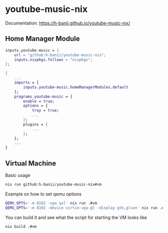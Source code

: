 # youtube-music-nix

Documentation: https://h-banii.github.io/youtube-music-nix/

## Home Manager Module

```nix
inputs.youtube-music = {
    url = "github:h-banii/youtube-music-nix";
    inputs.nixpkgs.follows = "nixpkgs";
};
```

```nix
{
    ...
    imports = [
        inputs.youtube-music.homeManagerModules.default
    ];
    programs.youtube-music = {
        enable = true;
        options = {
            tray = true;
            ...
        };
        plugins = {
            ...
        };
    };
    ...
}
```

## Virtual Machine

Basic usage

```sh
nix run github:h-banii/youtube-music-nix#vm
```

Example on how to set qemu options

```sh
QEMU_OPTS='-m 8192 -vga qxl' nix run .#vm
QEMU_OPTS='-m 8192 -device virtio-vga-gl -display gtk,gl=on' nix run .#vm
```

You can build it and see what the script for starting the VM looks like

```sh
nix build .#vm
```
